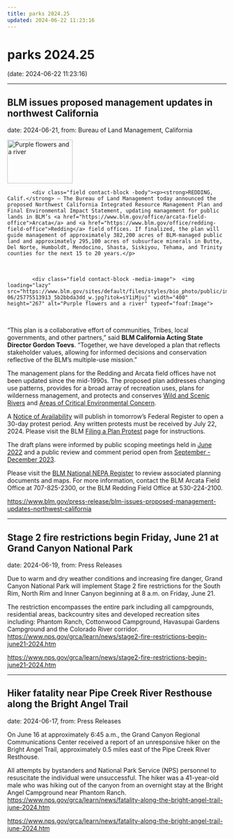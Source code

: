 ```yaml
---
title: parks 2024.25
updated: 2024-06-22 11:23:16
---
```


# parks 2024.25

(date: 2024-06-22 11:23:16)

---

## BLM issues proposed management updates in northwest California

date: 2024-06-21, from: Bureau of Land Management, California

<div class="field contact-block -teaser-image">  <img loading="lazy" src="https://www.blm.gov/sites/default/files/styles/teaser/public/images/2024-06/25775513913_5b2bbda3dd_w.jpg?h=d200a777&amp;itok=YAVcZOwZ" width="150" height="100" alt="Purple flowers and a river" typeof="foaf:Image">


</div>
      




  

            <div class="field contact-block -body"><p><strong>REDDING, Calif.</strong> – The Bureau of Land Management today announced the proposed Northwest California Integrated Resource Management Plan and Final Environmental Impact Statement, updating management for public lands in BLM’s <a href="https://www.blm.gov/office/arcata-field-office">Arcata</a> and <a href="https://www.blm.gov/office/redding-field-office">Redding</a> field offices. If finalized, the plan will guide management of approximately 382,200 acres of BLM-managed public land and approximately 295,100 acres of subsurface minerals in Butte, Del Norte, Humboldt, Mendocino, Shasta, Siskiyou, Tehama, and Trinity counties for the next 15 to 20 years.</p>

<p>&nbsp;</p>

<div data-embed-button="embed_image" data-entity-embed-display="view_mode:media.wysiwyg_embed" data-entity-type="media" data-entity-uuid="31a4355d-4951-4949-8747-1099523df51b" data-langcode="en" class="align-center embedded-entity" data-entity-embed-display-settings="[]"><div>
  
  




  

            <div class="field contact-block -media-image">  <img loading="lazy" src="https://www.blm.gov/sites/default/files/styles/bio_photo/public/images/2024-06/25775513913_5b2bbda3dd_w.jpg?itok=sY1iMjuj" width="400" height="267" alt="Purple flowers and a river" typeof="foaf:Image">


</div>
      
</div>
</div>


<p>&nbsp;</p>

<p>“This plan is a collaborative effort of communities, Tribes, local governments, and other partners,” said <strong>BLM California Acting State Director Gordon Toevs</strong>. “Together, we have developed a plan that reflects stakeholder values, allowing for informed decisions and conservation reflective of the BLM’s multiple-use mission.”</p>

<p>The management plans for the Redding and Arcata field offices have not been updated since the mid-1990s. The proposed plan addresses changing use patterns, provides for a broad array of recreation uses, plans for wilderness management, and protects and conserves <a href="https://www.blm.gov/programs/national-conservation-lands/wild-and-scenic-rivers">Wild and Scenic Rivers</a> and <a href="https://www.blm.gov/programs/planning-and-nepa/planning-101/special-planning-designations/acec-s">Areas of Critical Environmental Concern</a>.</p>

<p>A <a href="https://www.federalregister.gov/public-inspection/2024-13463/environmental-impact-statements-availability-etc-proposed-resource-management-plan-redding-and">Notice of Availability</a> will publish in tomorrow’s Federal Register to open a 30-day protest period. Any written protests must be received by July 22, 2024. Please visit the BLM&nbsp;<a href="https://www.blm.gov/programs/planning-and-nepa/public-participation/filing-a-plan-protest" target="_blank">Filing a Plan Protest</a>&nbsp;page for instructions.</p>

<p>The draft plans were informed by public scoping meetings held in <a href="https://www.blm.gov/press-release/blm-announces-public-meetings-discuss-development-northwest-california-integrated">June 2022</a> and a public review and comment period open from <a href="https://www.blm.gov/press-release/blm-welcomes-public-input-draft-management-plan-northwest-california-public-lands">September - December 2023</a>.</p>

<p>Please visit the&nbsp;<a href="https://eplanning.blm.gov/eplanning-ui/project/2012803/510">BLM National NEPA Register</a> to review associated planning documents and maps. For more information, contact the BLM Arcata Field Office at 707-825-2300, or the BLM Redding Field Office at 530-224-2100.</p>
</div> 

<https://www.blm.gov/press-release/blm-issues-proposed-management-updates-northwest-california>

---

## Stage 2 fire restrictions begin Friday, June 21 at Grand Canyon National Park

date: 2024-06-19, from: Press Releases

Due to warm and dry weather conditions and increasing fire danger, Grand Canyon National Park will implement Stage 2 fire restrictions for the South Rim, North Rim and Inner Canyon beginning at 8 a.m. on Friday, June 21.


The restriction encompasses the entire park including all campgrounds, residential areas, backcountry sites and developed recreation sites including: Phantom Ranch, Cottonwood Campground, Havasupai Gardens Campground and the Colorado River corridor. https://www.nps.gov/grca/learn/news/stage2-fire-restrictions-begin-june21-2024.htm 

<https://www.nps.gov/grca/learn/news/stage2-fire-restrictions-begin-june21-2024.htm>

---

## Hiker fatality near Pipe Creek River Resthouse along the Bright Angel Trail

date: 2024-06-17, from: Press Releases

On June 16 at approximately 6:45 a.m., the Grand Canyon Regional Communications Center received a report of an unresponsive hiker on the Bright Angel Trail, approximately 0.5 miles east of the Pipe Creek River Resthouse.

 All attempts by bystanders and National Park Service (NPS) personnel to resuscitate the individual were unsuccessful. The hiker was a 41-year-old male who was hiking out of the canyon from an overnight stay at the Bright Angel Campground near Phantom Ranch. https://www.nps.gov/grca/learn/news/fatality-along-the-bright-angel-trail-june-2024.htm 

<https://www.nps.gov/grca/learn/news/fatality-along-the-bright-angel-trail-june-2024.htm>

